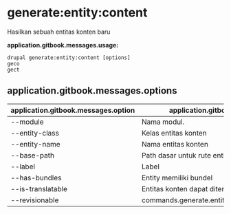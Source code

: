 # generate:entity:content
Hasilkan sebuah entitas konten baru

**application.gitbook.messages.usage:**
```
drupal generate:entity:content [options]
geco
gect
```

## application.gitbook.messages.options
application.gitbook.messages.option | application.gitbook.messages.details
-------|-------------
--module | Nama modul.
--entity-class | Kelas entitas konten
--entity-name | Nama entitas konten
--base-path | Path dasar untuk rute entitas konten
--label | Label
--has-bundles | Entity memiliki bundel
--is-translatable | Entitas konten dapat diterjemahkan
--revisionable | commands.generate.entity.content.options.revisionable
